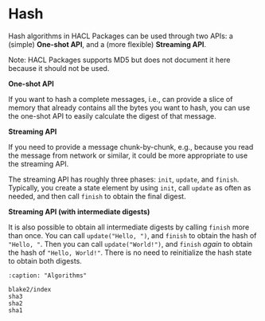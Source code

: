 # Hash

Hash algorithms in HACL Packages can be used through two APIs: a (simple) **One-shot API**, and a (more flexible) **Streaming API**.

Note: HACL Packages supports MD5 but does not document it here because it should not be used.

**One-shot API**

If you want to hash a complete messages, i.e., can provide a slice of memory that already contains all the bytes you want to hash, you can use the one-shot API to easily calculate the digest of that message.

**Streaming API**

If you need to provide a message chunk-by-chunk, e.g., because you read the message from network or similar, it could be more appropriate to use the streaming API.

The streaming API has roughly three phases: `init`, `update`, and `finish`.
Typically, you create a state element by using `init`, call `update` as often as needed, and then call `finish` to obtain the final digest.

**Streaming API (with intermediate digests)**

It is also possible to obtain all intermediate digests by calling `finish` more than once.
You can call `update("Hello, ")`, and `finish` to obtain the hash of `"Hello, "`.
Then you can call `update("World!")`, and `finish` *again* to obtain the hash of `"Hello, World!"`.
There is no need to reinitialize the hash state to obtain both digests.

```{toctree}
:caption: "Algorithms"

blake2/index
sha3
sha2
sha1
```

